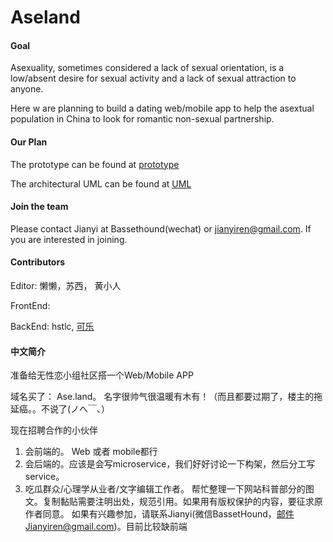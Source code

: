 # Aseland

#### Goal
Asexuality, sometimes considered a lack of sexual orientation, is a low/absent desire for sexual activity and a lack of sexual attraction to anyone. 

Here w are planning to build a dating web/mobile app to help the asextual population in China to look for romantic non-sexual partnership. 


#### Our Plan

The prototype can be found at [prototype](https://github.com/Jianyi-Ren/Aseland/blob/master/2-Prototype/UI%20report.pdf)

The architectural UML can be found at [UML](https://github.com/Jianyi-Ren/Aseland/blob/master/3-Architecture/UML.jpeg)

#### Join the team
Please contact Jianyi at Bassethound(wechat) or jianyiren@gmail.com. If you are interested in joining.




#### Contributors
Editor: 懒懒，苏西， 黄小人

FrontEnd: 

BackEnd: hstlc, [可乐](www.github.com/Jianyi-Ren)



#### 中文简介
准备给无性恋小组社区搭一个Web/Mobile APP

域名买了： Ase.land。 名字很帅气很温暖有木有！（而且都要过期了，楼主的拖延癌。。不说了(ノへ￣、） 

现在招聘合作的小伙伴 
1. 会前端的。 Web 或者 mobile都行 
2. 会后端的。应该是会写microservice，我们好好讨论一下构架，然后分工写service。 
3. 吃瓜群众/心理学从业者/文字编辑工作者。 
帮忙整理一下网站科普部分的图文。复制黏贴需要注明出处，规范引用。如果用有版权保护的内容，要征求原作者同意。 
如果有兴趣参加，请联系Jianyi(微信BassetHound，邮件Jianyiren@gmail.com)。目前比较缺前端


